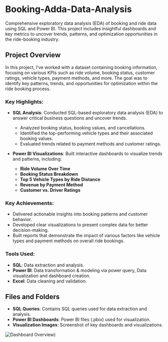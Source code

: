 # Booking-Adda-Data-Analysis
Comprehensive exploratory data analysis (EDA) of booking and ride data using SQL and Power BI. This project includes insightful dashboards and key metrics to uncover trends, patterns, and optimization opportunities in the ride-booking industry.

## Project Overview

In this project, I’ve worked with a dataset containing booking information, focusing on various KPIs such as ride volume, booking status, customer ratings, vehicle types, payment methods, and more. The goal was to identify key patterns, trends, and opportunities for optimization within the ride booking process.

### Key Highlights:
- **SQL Analysis**: Conducted SQL-based exploratory data analysis (EDA) to answer critical business questions and uncover trends.
    - Analyzed booking status, booking values, and cancellations.
    - Identified the top-performing vehicle types and their associated booking values.
    - Evaluated trends related to payment methods and customer ratings.

- **Power BI Visualizations**: Built interactive dashboards to visualize trends and patterns, including:
    - **Ride Volume Over Time**
    - **Booking Status Breakdown**
    - **Top 5 Vehicle Types by Ride Distance**
    - **Revenue by Payment Method**
    - **Customer vs. Driver Ratings**

### Key Achievements:
- Delivered actionable insights into booking patterns and customer behavior.
- Developed clear visualizations to present complex data for better decision-making.
- Built reports that demonstrate the impact of various factors like vehicle types and payment methods on overall ride bookings.

### Tools Used:
- **SQL**: Data extraction and analysis.
- **Power BI**: Data transformation & modeling via power query, Data visualization and dashboard creation.
- **Excel**: Data cleaning and validation.

## Files and Folders
- **SQL Queries**: Contains SQL queries used for data extraction and analysis.
- **Power BI Dashboards**: Power BI files (.pbix) used for visualization.
- **Visualization Images**: Screenshot of key dashboards and visualizations.

![Dashboard Overview](https://github.com/Ayushshrivastav28/Ola-Trip-Data-Analysis/blob/main/Ola%20Data%20Analysis.pbix))
